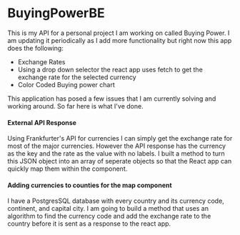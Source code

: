 # BuyingPowerBE


This is my API for a personal project I am working on called Buying Power. I am updating it periodically as I add more functionality but right now this app does the following:
<ul> 
  <li>Exchange Rates</li>
  <li><span> Using a drop down selector the react app uses fetch to get the exchange rate for the selected currency</span></li>
  <li>Color Coded Buying power chart</li>
</ul>

This application has posed a few issues that I am currently solving and working around. So far here is what I've done.

<h4>External API Response</h4>
Using Frankfurter's API for currencies I can simply get the exchange rate for most of the major currencies. However the API response has the 
currency as the key and the rate as the value with no labels. I built a method to turn this JSON object into an array of seperate objects so that the React app can quickly map them within the component. 

<h4>Adding currencies to counties for the map component</h4>

I have a PostgresSQL database with every country and its currency code, continent, and capital city. I am going to build a method that uses an algorithm to find the currency code and add the exchange rate to the country before it is sent as a response to the react app. 
